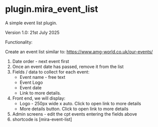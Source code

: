 # plugin.mira_event_list
A simple event list plugin. 

Version 1.0: 21st July 2025

Functionality:

Create an event list similar to:
https://www.amg-world.co.uk/our-events/

1. Date order - next event first
2. Once an event date has passed, remove it from the list
3. Fields / data to collect for each event:
    * Event name - free text
    * Event Logo
    * Event date
    * Link to more details.
4. Front end, we will display:
     * Logo - 250px wide x auto. Click to open link to more details
     * More details button. Click to open link to more details
6. Admin screens - edit the cpt events entering the fields above
7. shortcode is [mira-event-list] 




